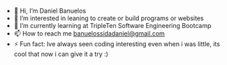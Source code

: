 - 👋 Hi, I’m Daniel Banuelos
- 👀 I’m interested in leaning to create or build programs or websites
- 🌱 I’m currently learning at TripleTen Software Engineering Bootcamp
- 📫 How to reach me banuelossidadaniel@gmail.com
- ⚡ Fun fact: Ive always seen coding interesting even when i was little, its cool that now i can give it a try :)

<!---
SSTORM95/SSTORM95 is a ✨ special ✨ repository because its `README.md` (this file) appears on your GitHub profile.
You can click the Preview link to take a look at your changes.
--->
